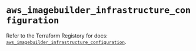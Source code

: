 # `aws_imagebuilder_infrastructure_configuration`

Refer to the Terraform Registory for docs: [`aws_imagebuilder_infrastructure_configuration`](https://www.terraform.io/docs/providers/aws/r/imagebuilder_infrastructure_configuration).
